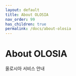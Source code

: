 ```yaml
---
layout: default
title: About OLOSIA
nav_order: 99
has_children: true
permalink: /docs/about-olosia
---
```


# About OLOSIA

올로시아 서비스 안내

